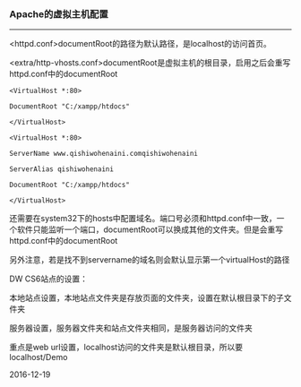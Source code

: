 ### Apache的虚拟主机配置

---

&lt;httpd.conf&gt;documentRoot的路径为默认路径，是localhost的访问首页。

&lt;extra/http-vhosts.conf&gt;documentRoot是虚拟主机的根目录，启用之后会重写httpd.conf中的documentRoot

`<VirtualHost *:80>`

```
DocumentRoot "C:/xampp/htdocs"
```

`</VirtualHost>`

`<VirtualHost *:80>`

```
ServerName www.qishiwohenaini.comqishiwohenaini

ServerAlias qishiwohenaini

DocumentRoot "C:/xampp/htdocs"
```

`</VirtualHost>`

还需要在system32下的hosts中配置域名。端口号必须和httpd.conf中一致，一个软件只能监听一个端口，documentRoot可以换成其他的文件夹。但是会重写httpd.conf中的documentRoot

另外注意，若是找不到servername的域名则会默认显示第一个virtualHost的路径

DW CS6站点的设置：

本地站点设置，本地站点文件夹是存放页面的文件夹，设置在默认根目录下的子文件夹

服务器设置，服务器文件夹和站点文件夹相同，是服务器访问的文件夹

重点是web url设置，localhost访问的文件夹是默认根目录，所以要localhost/Demo

2016-12-19

